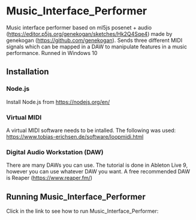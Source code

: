# Music_Interface_Performer
Music interface performer based on ml5js posenet + audio (https://editor.p5js.org/genekogan/sketches/Hk2Q4Sqe4) made by genekogan (https://github.com/genekogan). Sends three different MIDI signals which can be mapped in a DAW to manipulate features in a music performance.
Runned in Windows 10

## Installation

### Node.js
Install Node.js from https://nodejs.org/en/

### Virtual MIDI
A virtual MIDI software needs to be intalled. The following was used: https://www.tobias-erichsen.de/software/loopmidi.html

### Digital Audio Workstation (DAW)
There are many DAWs you can use. The tutorial is done in Ableton Live 9, however you can use whatever DAW you want. A free recommended DAW is Reaper (https://www.reaper.fm/)

## Running Music_Interface_Performer
Click in the link to see how to run Music_Interface_Performer:





